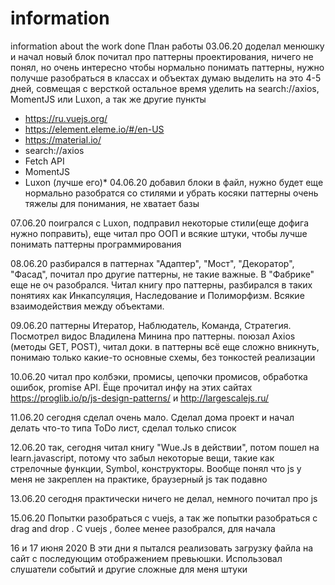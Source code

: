 # information
information about the work done
План работы 
03.06.20
доделал менюшку и начал новый блок
почитал про паттерны проектирования, ничего не понял, но очень интересно
чтобы нормально понимать паттерны, нужно получше разобраться в классах и объектах
думаю выделить на это 4-5 дней, совмещая с версткой
остальное время уделить на search://axios, MomentJS или Luxon, а так же другие пункты
* https://ru.vuejs.org/
* https://element.eleme.io/#/en-US
* https://material.io/
* search://axios
* Fetch API
* MomentJS
* Luxon (лучше его)*
04.06.20
добавил блоки в файл, нужно будет еще нормально разобратся со стилями и убрать косяки
паттерны очень тяжелы для понимания, не хватает базы

07.06.20
поигрался с Luxon, подправил некоторые стили(еще дофига нужно поправить), еще читал про ООП и всякие штуки, чтобы лучше понимать паттерны программирования

08.06.20
разбирался в паттернах "Адаптер", "Мост", "Декоратор", "Фасад", почитал про другие паттерны, не такие важные. В "Фабрике" еще не оч разобрался.
Читал книгу про паттерны, разбирался в таких понятиях как Инкапсуляция, Наследование и Полиморфизм. Всякие взаимодействия между объектами.

09.06.20
паттерны Итератор, Наблюдатель, Команда, Стратегия. Посмотрел видос Владилена Минина про паттерны.
поюзал Axios (методы GET, POST), читал доки. 
в паттерны всё еще сложно вникнуть, понимаю только какие-то основные схемы, без тонкостей реализации

10.06.20
читал про колбэки, промисы, цепочки промисов, обработка ошибок, promise API. Ёще прочитал инфу на этих сайтах https://proglib.io/p/js-design-patterns/ и http://largescalejs.ru/

11.06.20
сегодня сделал очень мало. Сделал дома проект и начал делать что-то типа ToDo лист, сделал только список

12.06.20
так, сегодня читал книгу "Wue.Js в действии", потом пошел на learn.javascript, потому что забыл некоторые вещи, такие как стрелочные функции, Symbol, конструкторы. Вообще понял что js у меня не закреплен на практике, браузерный js так подавно


13.06.20
сегодня практически ничего не делал, немного почитал про js 

15.06.20
Попытки разобраться с vuejs, а так же попытки разобраться с drag and drop .
C vuejs , более менее разобрался, для начала

16 и 17 июня 2020
В эти дни я пытался реализовать загрузку файла на сайт с последующим отображением превьюшки. Использовал слушатели событий  и другие сложные для меня штуки
